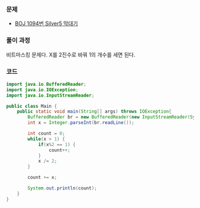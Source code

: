 ### 문제

- [BOJ 1094번 Silver5 막대기](https://www.acmicpc.net/problem/1094)

### 풀이 과정

비트마스킹 문제다. X를 2진수로 바꿔 1의 개수를 세면 된다.

### 코드

```java
import java.io.BufferedReader;
import java.io.IOException;
import java.io.InputStreamReader;

public class Main {
    public static void main(String[] args) throws IOException{
        BufferedReader br = new BufferedReader(new InputStreamReader(System.in));
        int x = Integer.parseInt(br.readLine());

        int count = 0;
        while(x > 1) {
            if(x%2 == 1) {
                count++;
            }
            x /= 2;
        }

        count += x;

        System.out.println(count);
    }
}

```

